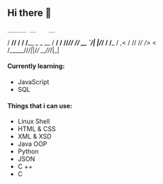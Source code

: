 ## Hi there 👋
    ______ __    __            
   / ____// /__ / /____ _ _  __
  / __/  / //_// // __ `/| |/_/
 / /___ / ,<  / // /_/ /_>  <  
/_____//_/|_|/_/ \__,_//_/|_|  
                               
#### Currently learning:
- JavaScript
- SQL

#### Things that i can use:
- Linux Shell
- HTML & CSS
- XML & XSD
- Java OOP
- Python
- JSON
- C ++
- C
